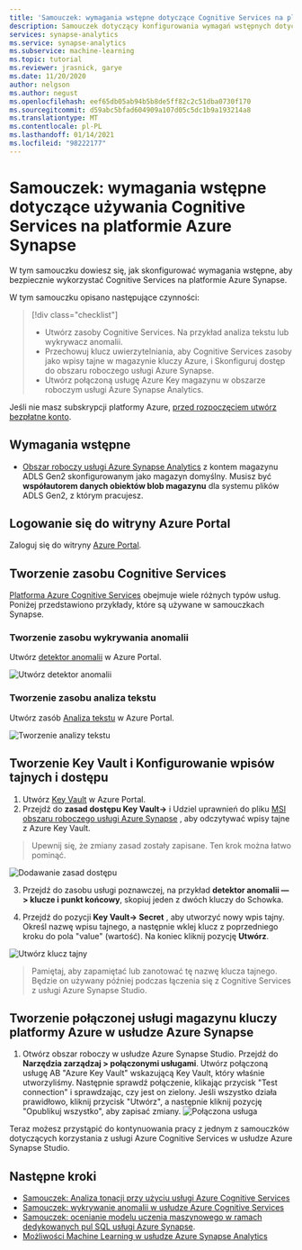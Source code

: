 ```yaml
---
title: 'Samouczek: wymagania wstępne dotyczące Cognitive Services na platformie Azure Synapse'
description: Samouczek dotyczący konfigurowania wymagań wstępnych dotyczących używania Cognitive Services na platformie Azure Synapse
services: synapse-analytics
ms.service: synapse-analytics
ms.subservice: machine-learning
ms.topic: tutorial
ms.reviewer: jrasnick, garye
ms.date: 11/20/2020
author: nelgson
ms.author: negust
ms.openlocfilehash: eef65db05ab94b5b8de5ff82c2c51dba0730f170
ms.sourcegitcommit: d59abc5bfad604909a107d05c5dc1b9a193214a8
ms.translationtype: MT
ms.contentlocale: pl-PL
ms.lasthandoff: 01/14/2021
ms.locfileid: "98222177"
---
```

# <a name="tutorial-pre-requisites-for-using-cognitive-services-in-azure-synapse"></a>Samouczek: wymagania wstępne dotyczące używania Cognitive Services na platformie Azure Synapse

W tym samouczku dowiesz się, jak skonfigurować wymagania wstępne, aby bezpiecznie wykorzystać Cognitive Services na platformie Azure Synapse.

W tym samouczku opisano następujące czynności:
> [!div class="checklist"]
> - Utwórz zasoby Cognitive Services. Na przykład analiza tekstu lub wykrywacz anomalii.
> - Przechowuj klucz uwierzytelniania, aby Cognitive Services zasoby jako wpisy tajne w magazynie kluczy Azure, i Skonfiguruj dostęp do obszaru roboczego usługi Azure Synapse.
> - Utwórz połączoną usługę Azure Key magazynu w obszarze roboczym usługi Azure Synapse Analytics.

Jeśli nie masz subskrypcji platformy Azure, [przed rozpoczęciem utwórz bezpłatne konto](https://azure.microsoft.com/free/).

## <a name="prerequisites"></a>Wymagania wstępne

- [Obszar roboczy usługi Azure Synapse Analytics](../get-started-create-workspace.md) z kontem magazynu ADLS Gen2 skonfigurowanym jako magazyn domyślny. Musisz być **współautorem danych obiektów blob magazynu** dla systemu plików ADLS Gen2, z którym pracujesz.

## <a name="sign-in-to-the-azure-portal"></a>Logowanie się do witryny Azure Portal

Zaloguj się do witryny [Azure Portal](https://portal.azure.com/).

## <a name="create-a-cognitive-services-resource"></a>Tworzenie zasobu Cognitive Services

[Platforma Azure Cognitive Services](../../cognitive-services/index.yml) obejmuje wiele różnych typów usług. Poniżej przedstawiono przykłady, które są używane w samouczkach Synapse.

### <a name="create-an-anomaly-detector-resource"></a>Tworzenie zasobu wykrywania anomalii
Utwórz [detektor anomalii](https://ms.portal.azure.com/#create/Microsoft.CognitiveServicesTextAnalytics) w Azure Portal.

![Utwórz detektor anomalii](media/tutorial-configure-cognitive-services/tutorial-configure-cognitive-services-00a.png)

### <a name="create-a-text-analytics-resource"></a>Tworzenie zasobu analiza tekstu
Utwórz zasób [Analiza tekstu](https://ms.portal.azure.com/#create/Microsoft.CognitiveServicesTextAnalytics) w Azure Portal.

![Tworzenie analizy tekstu](media/tutorial-configure-cognitive-services/tutorial-configure-cognitive-services-00b.png)

## <a name="create-key-vault-and-configure-secrets-and-access"></a>Tworzenie Key Vault i Konfigurowanie wpisów tajnych i dostępu

1. Utwórz [Key Vault](https://ms.portal.azure.com/#create/Microsoft.KeyVault) w Azure Portal.
2. Przejdź do **zasad dostępu Key Vault->** i Udziel uprawnień do pliku [MSI obszaru roboczego usługi Azure Synapse](../security/synapse-workspace-managed-identity.md) , aby odczytywać wpisy tajne z Azure Key Vault.

>Upewnij się, że zmiany zasad zostały zapisane. Ten krok można łatwo pominąć.

![Dodawanie zasad dostępu](media/tutorial-configure-cognitive-services/tutorial-configure-cognitive-services-00c.png)

3. Przejdź do zasobu usługi poznawczej, na przykład **detektor anomalii — > klucze i punkt końcowy**, skopiuj jeden z dwóch kluczy do Schowka.

4. Przejdź do pozycji **Key Vault-> Secret** , aby utworzyć nowy wpis tajny. Określ nazwę wpisu tajnego, a następnie wklej klucz z poprzedniego kroku do pola "value" (wartość). Na koniec kliknij pozycję **Utwórz**.

![Utwórz klucz tajny](media/tutorial-configure-cognitive-services/tutorial-configure-cognitive-services-00d.png)

> Pamiętaj, aby zapamiętać lub zanotować tę nazwę klucza tajnego. Będzie on używany później podczas łączenia się z Cognitive Services z usługi Azure Synapse Studio.

## <a name="create-azure-keyvault-linked-service-in-azure-synapse"></a>Tworzenie połączonej usługi magazynu kluczy platformy Azure w usłudze Azure Synapse

1. Otwórz obszar roboczy w usłudze Azure Synapse Studio. Przejdź do **Narzędzia zarządzaj > połączonymi usługami**. Utwórz połączoną usługę AB "Azure Key Vault" wskazującą Key Vault, który właśnie utworzyliśmy. Następnie sprawdź połączenie, klikając przycisk "Test connection" i sprawdzając, czy jest on zielony. Jeśli wszystko działa prawidłowo, kliknij przycisk "Utwórz", a następnie kliknij pozycję "Opublikuj wszystko", aby zapisać zmiany.
![Połączona usługa](media/tutorial-configure-cognitive-services/tutorial-configure-cognitive-services-00e.png)

Teraz możesz przystąpić do kontynuowania pracy z jednym z samouczków dotyczących korzystania z usługi Azure Cognitive Services w usłudze Azure Synapse Studio.

## <a name="next-steps"></a>Następne kroki

- [Samouczek: Analiza tonacji przy użyciu usługi Azure Cognitive Services](tutorial-cognitive-services-sentiment.md)
- [Samouczek: wykrywanie anomalii w usłudze Azure Cognitive Services](tutorial-cognitive-services-sentiment.md)
- [Samouczek: ocenianie modelu uczenia maszynowego w ramach dedykowanych pul SQL usługi Azure Synapse](tutorial-sql-pool-model-scoring-wizard.md).
- [Możliwości Machine Learning w usłudze Azure Synapse Analytics](what-is-machine-learning.md)